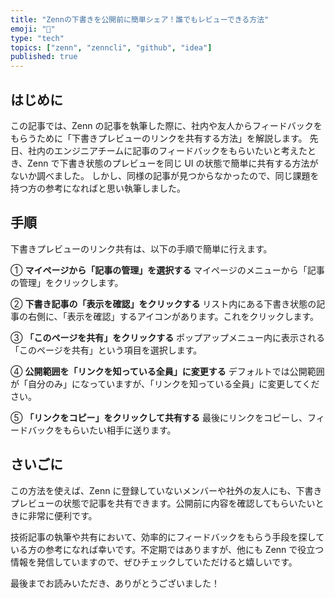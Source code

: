 ```yaml
---
title: "Zennの下書きを公開前に簡単シェア！誰でもレビューできる方法"
emoji: "🙌"
type: "tech"
topics: ["zenn", "zenncli", "github", "idea"]
published: true
---
```


## はじめに

この記事では、Zenn の記事を執筆した際に、社内や友人からフィードバックをもらうために「下書きプレビューのリンクを共有する方法」を解説します。
先日、社内のエンジニアチームに記事のフィードバックをもらいたいと考えたとき、Zenn で下書き状態のプレビューを同じ UI の状態で簡単に共有する方法がないか調べました。
しかし、同様の記事が見つからなかったので、同じ課題を持つ方の参考になればと思い執筆しました。

## 手順

下書きプレビューのリンク共有は、以下の手順で簡単に行えます。

① **マイページから「記事の管理」を選択する**
マイページのメニューから「記事の管理」をクリックします。

② **下書き記事の「表示を確認」をクリックする**
リスト内にある下書き状態の記事の右側に、「表示を確認」するアイコンがあります。これをクリックします。

③ **「このページを共有」をクリックする**
ポップアップメニュー内に表示される「このページを共有」という項目を選択します。

④ **公開範囲を「リンクを知っている全員」に変更する**
デフォルトでは公開範囲が「自分のみ」になっていますが、「リンクを知っている全員」に変更してください。

⑤ **「リンクをコピー」をクリックして共有する**
最後にリンクをコピーし、フィードバックをもらいたい相手に送ります。

## さいごに

この方法を使えば、Zenn に登録していないメンバーや社外の友人にも、下書きプレビューの状態で記事を共有できます。公開前に内容を確認してもらいたいときに非常に便利です。

技術記事の執筆や共有において、効率的にフィードバックをもらう手段を探している方の参考になれば幸いです。不定期ではありますが、他にも Zenn で役立つ情報を発信していますので、ぜひチェックしていただけると嬉しいです。

最後までお読みいただき、ありがとうございました！
